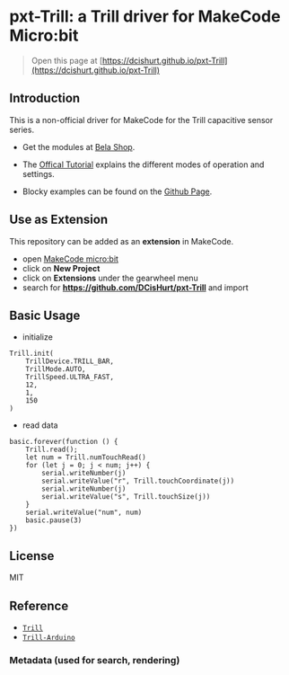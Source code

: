 # pxt-Trill: a Trill driver for MakeCode Micro:bit

> Open this page at [https://dcishurt.github.io/pxt-Trill](https://dcishurt.github.io/pxt-Trill)

## Introduction

This is a non-official driver for MakeCode for the Trill capacitive sensor series.

* Get the modules at [Bela Shop](https://shop.bela.io/collections/trill).

* The [Offical Tutorial](https://learn.bela.io/using-trill/settings-and-sensitivity) explains the different modes of operation and settings.

* Blocky examples can be found on the [Github Page](https://dcishurt.github.io/pxt-Trill).

## Use as Extension

This repository can be added as an **extension** in MakeCode.

* open [MakeCode micro:bit](https://makecode.microbit.org/)
* click on **New Project**
* click on **Extensions** under the gearwheel menu
* search for **<https://github.com/DCisHurt/pxt-Trill>** and import

## Basic Usage

* initialize

```blocks
Trill.init(
    TrillDevice.TRILL_BAR,
    TrillMode.AUTO,
    TrillSpeed.ULTRA_FAST,
    12,
    1,
    150
)
```

* read data

```blocks
basic.forever(function () {
    Trill.read();
    let num = Trill.numTouchRead()
    for (let j = 0; j < num; j++) {
        serial.writeNumber(j)
        serial.writeValue("r", Trill.touchCoordinate(j))
        serial.writeNumber(j)
        serial.writeValue("s", Trill.touchSize(j))
    }
    serial.writeValue("num", num)
    basic.pause(3)
})
```

## License

MIT

## Reference

* [`Trill`](https://github.com/BelaPlatform/Trill)
* [`Trill-Arduino`](https://github.com/BelaPlatform/Trill-Arduino)

### Metadata (used for search, rendering)

<script src="https://makecode.com/gh-pages-embed.js"></script><script>makeCodeRender("{{ site.makecode.home_url }}", "{{ site.github.owner_name }}/{{ site.github.repository_name }}");</script>
